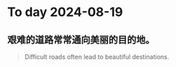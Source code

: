 
# To day 2024-08-19


## 艰难的道路常常通向美丽的目的地。
> Difficult roads often lead to beautiful destinations.

    